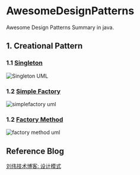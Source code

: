 # AwesomeDesignPatterns
Awesome Design Patterns Summary in java.

## 1. Creational Pattern
### 1.1 [Singleton](https://github.com/SunnyMarkLiu/AwesomeDesignPatterns/tree/master/CreationalPattern/Singleton)
![Singleton UML](https://github.com/SunnyMarkLiu/AwesomeDesignPatterns/blob/master/CreationalPattern/Singleton/singleton.png)
### 1.2 [Simple Factory](https://github.com/SunnyMarkLiu/AwesomeDesignPatterns/tree/master/CreationalPattern/SimpleFactory)
![simplefactory uml](https://github.com/SunnyMarkLiu/Awesome-Design-Patterns/blob/master/CreationalPattern/SimpleFactory/simple-factory.jpeg)
### 1.2 [Factory Method](https://github.com/SunnyMarkLiu/Awesome-Design-Patterns/tree/master/CreationalPattern/FactoryMethod)
![factory method uml](https://github.com/SunnyMarkLiu/Awesome-Design-Patterns/blob/master/CreationalPattern/FactoryMethod/factorymethod.jpeg)

## Reference Blog
[刘伟技术博客: 设计模式](http://blog.csdn.net/lovelion/article/details/17517213)
